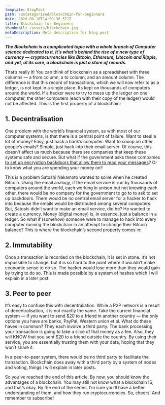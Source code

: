 ```yaml
---
template: BlogPost
path: /uncategorised/blockchain-for-beginners
date: 2020-08-10T14:59:36.571Z
title: Blockchain for Beginners
thumbnail: /assets/blockchain.jpg
metaDescription: Meta description for blog post
---
```

***The Blockchain is a complicated topic with a whole branch of Computer science dedicated to it. It’s what’s behind the rise of a new type of currency — cryptocurrencies like Bitcoin, Ethereum, Litecoin and Ripple, and yet, at its core, a blockchain is just a store of records.***

That’s really it! You can think of blockchain as a spreadsheet with three columns — a from column, a to column, and an amount column. The difference is that this record of transactions, which we will now refer to as a ledger, is not kept in a single place. Its kept on thousands of computers around the world. If a hacker were to try to mess up the ledger on one computer, the other computers (each with their copy of the ledger) would not be affected. This is the first property of a blockchain:

## 1. Decentralisation

One problem with the world’s financial system, as with most of our computer systems, is that there is a central point of failure. Want to steal a lot of money? Easy, just hack a bank’s computer. Want to snoop on other people’s emails? Simple, just hack into their email server. Of course, this doesn’t affect us much because there are companies that keep these systems safe and secure. But what if the government asks these companies [to set up encryption backdoors that allow them to read your messages](https://www.theguardian.com/technology/2019/oct/03/facebook-surveillance-us-uk-australia-backdoor-encryption)? Or to know what you are spending your money on?

This is a problem Satoshi Nakamoto wanted to solve when he created Bitcoin. Using the email analogy, if the email service is run by thousands of computers around the world, each working in unison but not knowing each other, there would be no company for the government to go to to ask to set up backdoors. There would be no central email server for a hacker to hack into because the emails would be distributed among several computers. But, Satoshi didn’t want to make an email service, did he? He wanted to create a currency. Money (digital money) is, in essence, just a balance in a ledger. So what if (somehow) someone were to manage to hack into every computer running the blockchain in an attempt to change their Bitcoin balance? This is where the blockchain’s second property comes in:

## 2. Immutability

Once a transaction is recorded on the blockchain, it is set in stone. It’s not impossible to change, but it is so hard to the point where it wouldn’t make economic sense to do so. The hacker would lose more than they would gain by trying to do so. This is made possible by a system of hashes which I will explain in a later post.

## 3. Peer to peer

It’s easy to confuse this with decentraliation. While a P2P network is a result of decentralisation, it is not exactly the same. Take the current financial system — if you want to send $20 to a friend in another country — the only options you have are banks, PayPal, Western union et al. What do these haves in common? They each involve a third party. The bank processing your transaction is going to take a slice of that money as a fee. Also, they will KNOW that you sent $20 to a friend outside the country. By using their service, you are essentially trusting them with your data, hoping that they won’t share it.

In a peer-to-peer system, there would be no third party to facilitate the transaction. Blockchain does away with a third party by a system of nodes and voting, things I will explain in later posts.

So you’ve reached the end of this article. By now, you should know the advantages of a blockchain. You may still not know what a blockchain IS, and that’s okay. By the end of the series, I’m sure you’ll have a better understanding of them, and how they run cryptocurrencies. So, cheers! And remember to subscribe!
